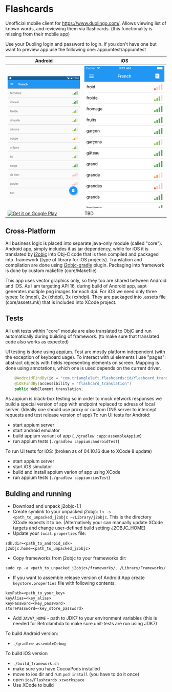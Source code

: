 # Flashcards

Unofficial mobile client for https://www.duolingo.com/.
Allows viewing list of known words, and reviewing them via flashcards. (this functionality is missing from their mobile app)

Use your Duoling login and password to login.
If you don't have one but want to preview app use the following one: appiumtest/appiumtest

|Android|iOS|
|---|---|
|![AndroidList](media/android/list.png)|![iOSList](media/ios/list.png)|
|<a href='https://play.google.com/store/apps/details?id=com.triangleleft.flashcards&hl=en&utm_source=global_co&utm_medium=prtnr&utm_content=Mar2515&utm_campaign=PartBadge&pcampaignid=MKT-Other-global-all-co-prtnr-py-PartBadge-Mar2515-1'><img alt='Get it on Google Play' src='https://play.google.com/intl/en_us/badges/images/generic/en_badge_web_generic.png'/></a>|TBD|

## Cross-Platform
All business logic is placed into separate java-only module (called "core"). Android app, simply includes it as jar dependency, while for iOS it is translated by [j2objc](http://j2objc.org/) into Obj-C code that is then compiled and packaged into .framework (type of library for iOS projects).
Translation and compilation are done using [j2objc-gradle](https://github.com/j2objc-contrib/j2objc-gradle) plugin.
Packaging into framework is done by custom makefile (core/Makefile)

This app uses vector graphics only, so they too are shared between Android and iOS.
As I am targeting API 16, during build of Android app, aapt generates multiple png images for each dpi. For iOS we need only three types: 1x (mdpi), 2x (xhdpi), 3x (xxhdpi). They are packaged into .assets file (core/assets.mk) that is included into XCode project.

## Tests
All unit tests within "core" module are also translated to ObjC and run automatically during building of framework. (to make sure that translated code also works as expected)

UI testing is done using [appium](http://appium.io/). Test are mostly platform independent (with the exception of keyboard uage). To interact with ui elements I use "pages": abstract objects with fields representing elements on screen. Mapping is done using annotations, which one is used depends on the current driver.
```java
    @AndroidFindBy(id = "com.triangleleft.flashcards:id/flashcard_translation")
    @iOSFindBy(accessibility = "flashcard_translation")
    public WebElement translation;
```
As appium is black-box testing so in order to mock network responses we build a special version of app with endpoint replaced to adress of local server. (Ideally one should use proxy or custom DNS server to intercept requests and test release version of app)
To run UI tests for Android:
* start appium server
* start android emulator
* build appium variant of app  (`./gradlew :app:assembleAppium`)
* run appium tests (`./gradlew :appium:androidTest`)

To run UI tests for iOS: (broken as of 04.10.16 due to XCode 8 update)
* start appium server
* start iOS simulator
* build and install appium varion of app using XCode
* run appium tests (`./gradlew :appium:iosTest`)

## Bulding and running
* Download and unpack j2objc-1.1
* Create symlink to your unpacked j2objc: `ln -s <path_to_unpacked_j2objc ~/Library/j2objc`. This is the directory XCode expects it to be. (Alternatively your can manually update XCode targets and change user-defined build setting J2OBJC_HOME)
* Update your `local.properties` file:
```
sdk.dir=<path_to_android_sdk>
j2objc.home=<path_to_unpacked_j2objc>
```
* Copy frameworks from j2objc to your frameworks dir:
```
sudo cp -a <path_to_unpacked_j2objc>/frameworks/. /Library/Frameworks/
```
* If you want to assemble release version of Android App create `keystore.properties` file with following contents:
```
keyPath=<path_to_your_key>
keyAlias=<key_alias>
keyPassword=<key_password>
storePassword=<key_store_password>
```
* Add `JAVA7_HOME` - path to JDK7 to your environment variables (this is needed for Retrolambda to make sure unit-tests are run using JDK7)

To build Android version:
* `./gradlew assembleDebug`

To build iOS version
* `./build_framework.sh`
* make sure you have CocoaPods installed
* move to ios dir and run `pod install` (you have to do it once)
* open `ios/Flashcards.xcworkspace`
* Use XCode to build